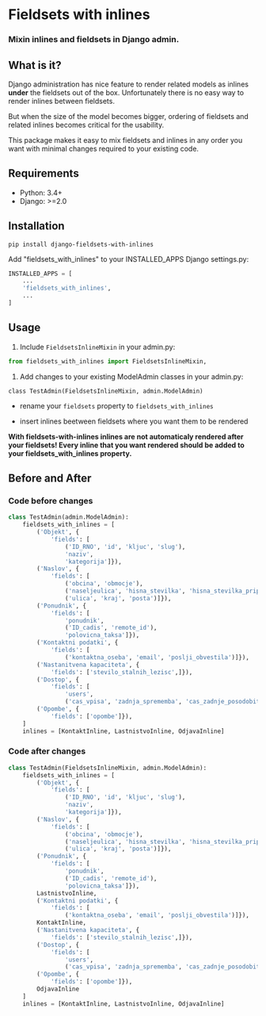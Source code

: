 # Fieldsets with inlines
### Mixin inlines and fieldsets in Django admin.

## What is it?

Django administration has nice feature to render related models as inlines
**under** the fieldsets out of the box. Unfortunately there is no easy
way to render inlines between fieldsets.

But when the size of the model becomes bigger, ordering of fieldsets and
related inlines becomes critical for the usability.

This package makes it easy to mix fieldsets and inlines in any order
you want with minimal changes required to your existing code.


## Requirements

- Python: 3.4+
- Django: >=2.0

## Installation

```
pip install django-fieldsets-with-inlines
```

Add "fieldsets_with_inlines" to your INSTALLED_APPS Django settings.py:

```python
INSTALLED_APPS = [
    ...
    'fieldsets_with_inlines',
    ...
]
```

## Usage

1. Include `FieldsetsInlineMixin` in your admin.py:

```python
from fieldsets_with_inlines import FieldsetsInlineMixin,
```

1. Add changes to your existing ModelAdmin classes in your admin.py:

```
class TestAdmin(FieldsetsInlineMixin, admin.ModelAdmin)
```

* rename your `fieldsets` property to `fieldsets_with_inlines`

* insert inlines beetween fieldsets where you want them to be rendered

**With fieldsets-with-inlines inlines are not automaticaly rendered after your
fieldsets! Every inline that you want rendered should be added to your
fieldsets_with_inlines property.**


## Before and After

### Code before changes

```python
class TestAdmin(admin.ModelAdmin):
    fieldsets_with_inlines = [
        ('Objekt', {
            'fields': [
                ('ID_RNO', 'id', 'kljuc', 'slug'),
                'naziv',
                'kategorija']}),
        ('Naslov', {
            'fields': [
                ('obcina', 'obmocje'),
                ('naseljeulica', 'hisna_stevilka', 'hisna_stevilka_pripona'),
                ('ulica', 'kraj', 'posta')]}),
        ('Ponudnik', {
            'fields': [
                'ponudnik',
                ('ID_cadis', 'remote_id'),
                'polovicna_taksa']}),
        ('Kontaktni podatki', {
            'fields': [
                ('kontaktna_oseba', 'email', 'poslji_obvestila')]}),
        ('Nastanitvena kapaciteta', {
            'fields': ['stevilo_stalnih_lezisc',]}),
        ('Dostop', {
            'fields': [
                'users',
                ('cas_vpisa', 'zadnja_sprememba', 'cas_zadnje_posodobitve')]}),
        ('Opombe', {
            'fields': ['opombe']}),
    ]
    inlines = [KontaktInline, LastnistvoInline, OdjavaInline]
```

### Code after changes

```python
class TestAdmin(FieldsetsInlineMixin, admin.ModelAdmin):
    fieldsets_with_inlines = [
        ('Objekt', {
            'fields': [
                ('ID_RNO', 'id', 'kljuc', 'slug'),
                'naziv',
                'kategorija']}),
        ('Naslov', {
            'fields': [
                ('obcina', 'obmocje'),
                ('naseljeulica', 'hisna_stevilka', 'hisna_stevilka_pripona'),
                ('ulica', 'kraj', 'posta')]}),
        ('Ponudnik', {
            'fields': [
                'ponudnik',
                ('ID_cadis', 'remote_id'),
                'polovicna_taksa']}),
        LastnistvoInline,
        ('Kontaktni podatki', {
            'fields': [
                ('kontaktna_oseba', 'email', 'poslji_obvestila')]}),
        KontaktInline,
        ('Nastanitvena kapaciteta', {
            'fields': ['stevilo_stalnih_lezisc',]}),
        ('Dostop', {
            'fields': [
                'users',
                ('cas_vpisa', 'zadnja_sprememba', 'cas_zadnje_posodobitve')]}),
        ('Opombe', {
            'fields': ['opombe']}),
        OdjavaInline
    ]
    inlines = [KontaktInline, LastnistvoInline, OdjavaInline]
```
